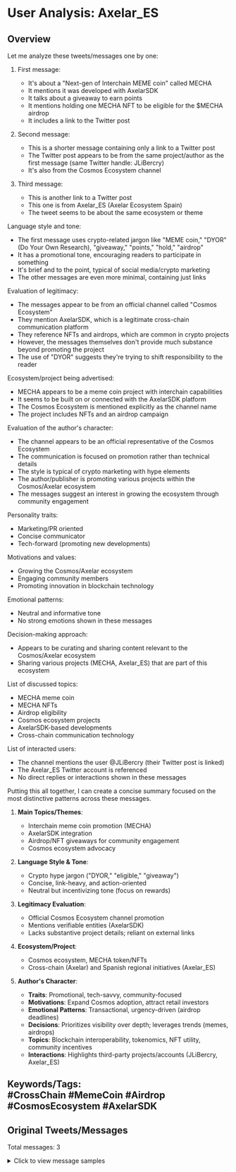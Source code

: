 # User Analysis: Axelar_ES

## Overview

<think>
Let me analyze these tweets/messages one by one:

1. First message:
   - It's about a "Next-gen of Interchain MEME coin" called MECHA
   - It mentions it was developed with AxelarSDK
   - It talks about a giveaway to earn points
   - It mentions holding one MECHA NFT to be eligible for the $MECHA airdrop
   - It includes a link to the Twitter post
   
2. Second message:
   - This is a shorter message containing only a link to a Twitter post
   - The Twitter post appears to be from the same project/author as the first message (same Twitter handle: JLiBercry)
   - It's also from the Cosmos Ecosystem channel
   
3. Third message:
   - This is another link to a Twitter post
   - This one is from Axelar_ES (Axelar Ecosystem Spain)
   - The tweet seems to be about the same ecosystem or theme
   
Language style and tone:
- The first message uses crypto-related jargon like "MEME coin," "DYOR" (Do Your Own Research), "giveaway," "points," "hold," "airdrop"
- It has a promotional tone, encouraging readers to participate in something
- It's brief and to the point, typical of social media/crypto marketing
- The other messages are even more minimal, containing just links

Evaluation of legitimacy:
- The messages appear to be from an official channel called "Cosmos Ecosystem"
- They mention AxelarSDK, which is a legitimate cross-chain communication platform
- They reference NFTs and airdrops, which are common in crypto projects
- However, the messages themselves don't provide much substance beyond promoting the project
- The use of "DYOR" suggests they're trying to shift responsibility to the reader

Ecosystem/project being advertised:
- MECHA appears to be a meme coin project with interchain capabilities
- It seems to be built on or connected with the AxelarSDK platform
- The Cosmos Ecosystem is mentioned explicitly as the channel name
- The project includes NFTs and an airdrop campaign

Evaluation of the author's character:
- The channel appears to be an official representative of the Cosmos Ecosystem
- The communication is focused on promotion rather than technical details
- The style is typical of crypto marketing with hype elements
- The author/publisher is promoting various projects within the Cosmos/Axelar ecosystem
- The messages suggest an interest in growing the ecosystem through community engagement

Personality traits:
- Marketing/PR oriented
- Concise communicator
- Tech-forward (promoting new developments)

Motivations and values:
- Growing the Cosmos/Axelar ecosystem
- Engaging community members
- Promoting innovation in blockchain technology

Emotional patterns:
- Neutral and informative tone
- No strong emotions shown in these messages

Decision-making approach:
- Appears to be curating and sharing content relevant to the Cosmos/Axelar ecosystem
- Sharing various projects (MECHA, Axelar_ES) that are part of this ecosystem

List of discussed topics:
- MECHA meme coin
- MECHA NFTs
- Airdrop eligibility
- Cosmos ecosystem projects
- AxelarSDK-based developments
- Cross-chain communication technology

List of interacted users:
- The channel mentions the user @JLiBercry (their Twitter post is linked)
- The Axelar_ES Twitter account is referenced
- No direct replies or interactions shown in these messages

Putting this all together, I can create a concise summary focused on the most distinctive patterns across these messages.
</think>

1. **Main Topics/Themes**:  
   - Interchain meme coin promotion (MECHA)  
   - AxelarSDK integration  
   - Airdrop/NFT giveaways for community engagement  
   - Cosmos ecosystem advocacy  

2. **Language Style & Tone**:  
   - Crypto hype jargon ("DYOR," "eligible," "giveaway")  
   - Concise, link-heavy, and action-oriented  
   - Neutral but incentivizing tone (focus on rewards)  

3. **Legitimacy Evaluation**:  
   - Official Cosmos Ecosystem channel promotion  
   - Mentions verifiable entities (AxelarSDK)  
   - Lacks substantive project details; reliant on external links  

4. **Ecosystem/Project**:  
   - Cosmos ecosystem, MECHA token/NFTs  
   - Cross-chain (Axelar) and Spanish regional initiatives (Axelar_ES)  

5. **Author's Character**:  
   - **Traits**: Promotional, tech-savvy, community-focused  
   - **Motivations**: Expand Cosmos adoption, attract retail investors  
   - **Emotional Patterns**: Transactional, urgency-driven (airdrop deadlines)  
   - **Decisions**: Prioritizes visibility over depth; leverages trends (memes, airdrops)  
   - **Topics**: Blockchain interoperability, tokenomics, NFT utility, community incentives  
   - **Interactions**: Highlights third-party projects/accounts (JLiBercry, Axelar_ES)  

**Keywords/Tags**:  
#CrossChain #MemeCoin #Airdrop #CosmosEcosystem #AxelarSDK
---
## Original Tweets/Messages

Total messages: 3

<details>
<summary>Click to view message samples</summary>

| Type | Content |
|------|---------|
| telegram_message | {"message_id": 13154, "text": "Next-gen of Interchain MEME coin, developed with AxelarSDK, looking so good, DYOR:\n\nParticipate in the giveaway to earn points and hold one MECHA NFT, to be elegibl... |
| telegram_message | {"message_id": 13153, "text": "https://x.com/JLiBercry/status/1751786737779843531?s=20", "date": "2024-01-29T02:59:05+00:00", "channel": {"id": 1230697205, "title": "\u269b\ufe0f Cosmos Ecosystem \... |
| telegram_message | {"message_id": 13144, "text": "https://twitter.com/Axelar_ES/status/1750896173060080079?t=6i632k-SUulokWXTSUzEDg&s=19", "date": "2024-01-26T17:57:33+00:00", "channel": {"id": 1230697205, "title": "... |

</details>
